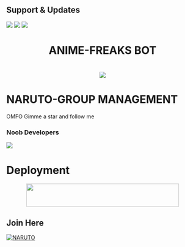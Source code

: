 ## Support & Updates 
<a href="https://t.me/FRI3NDSFOR3VER69"><img src="https://img.shields.io/badge/Join-Group%20Support-blue.svg?style=for-the-badge&logo=Telegram"></a> <a href="https://t.me/FRI3NDSFOR3VER69"><img src="https://img.shields.io/badge/Join-Updates%20Channel-blue.svg?style=for-the-badge&logo=Telegram"></a>
<a href="https://www.youtube.com/channel/UCEMt6BKOfmpX_fERURkLvFg"><img src="https://img.shields.io/badge/Subscribe%20Channel-red.svg?style=for-the-badge&logo=Youtube"></a>
  

<h1 align="center"><b>ANIME-FREAKS BOT</b></h1>

# <p align="center"><a href="https://github.com/aditya10230/ANIME-FREAKS"><img src="https://github-readme-stats.vercel.app/api/pin?username=aditya10230 _icons=true&theme=dracula&hide_border=true&repo=ANIME-FREAKS"></a></p>
<p align="center">
    
    
# NARUTO-GROUP MANAGEMENT
OMFO Gimme a star and follow me
    
    
### Noob Developers 
  <a href="https://t.me/NARUT0XD"><img src="https://img.shields.io/badge/Piro%20 ADITYA-Green.svg?style=for-the-badge&logo=Python"></a>
    
    
    
# Deployment
    
<p align="center"><a href="https://heroku.com/deploy?template=https://github.com/herox-xd/TrickyAbhi-Bot"> <img src="https://img.shields.io/badge/Deploy%20To%20Heroku-purple?style=for-the-badge&logo=heroku" width="400" height="60"/></a></p>

## Join Here 
[![NARUTO](https://te.legra.ph/file/a3ecf881941168b8802ff.jpg)](https://t.me/ANIMEFRE4KS)



